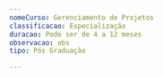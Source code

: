 ```yaml
---
nomeCurso: Gerenciamento de Projetos
classificacao: Especialização
duracao: Pode ser de 4 a 12 meses
observacao: obs
tipo: Pós Graduação

---
```


